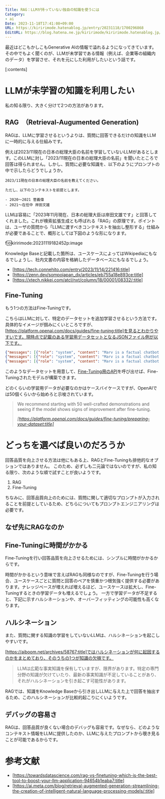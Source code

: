 ```yaml
---
Title: RAG：LLMが持っていない独自の知識を使うには
Category:
- ai
Date: 2023-11-18T17:41:08+09:00
URL: https://kiririmode.hatenablog.jp/entry/20231118/1700296868
EditURL: https://blog.hatena.ne.jp/kiririmode/kiririmode.hatenablog.jp/atom/entry/6801883189059798115
---
```


最近はどこもかしこもGenerative AIの情報で溢れるようになってきています。その中でもよく聞くのが、LLMが未学習である情報（例えば、企業等の組織内のデータ）を学習させ、それを元にした利用がしたいという話です。

[:contents]

# LLMが未学習の知識を利用したい

私の知る限り、大きく分けて2つの方法があります。

## RAG　（Retrieval-Augumented Generation)

RAGは、LLMに学習させるというよりは、質問に回答できるだけの知識をLLMに一時的に与える仕組みです。

例えば2023/11現在の日本の総理大臣の名前を学習していないLLMがあるとします。このLLMに対し「2023/11現在の日本の総理大臣の名前」を聞いたところで回答は得られません。しかし、質問に必要な知識を、以下のようにプロンプトの中で示したらどうでしょうか。

```
2023/11現在の日本の総理大臣の名前を教えてください。

ただし、以下のコンテキストを前提とします。

- 2020〜2021 菅義偉
- 2021〜在任中 岸田文雄
```

LLMは容易に「2023年11月現在、日本の総理大臣は岸田文雄です」と回答してくれました。これが検索拡張生成とも呼ばれる「RAG」の原理です。ポイントは、ユーザの質問から「LLMに渡すべきコンテキストを抽出し整形する」仕組みが必要であることで、概形としては下図のような形になります。

f:id:kiririmode:20231119182452p:image

Knowledge Baseと記載した箇所は、ユースケースによってはWikipediaにもなるでしょうし、社内文書の内容を格納したデータベースにもなるでしょう。

- [https://tech.connehito.com/entry/2023/11/14/221416:title]
- [https://zenn.dev/sompojapan_dx/articles/eb755a18e893ce:title]
- [https://xtech.nikkei.com/atcl/nxt/column/18/00001/08332/:title]

## Fine-Tuning

もう1つの方法はFine-Tuningです。

こちらはLLMに対して、特定のデータセットを追加学習させるという方法です。
具体的なイメージが掴みにくいところですが、[https://platform.openai.com/docs/guides/fine-tuning:title]を見るとわかりやすいです。現時点で記載のある学習用データセットとなるJSONファイル例が以下です。

```json
{"messages": [{"role": "system", "content": "Marv is a factual chatbot that is also sarcastic."}, {"role": "user", "content": "What's the capital of France?"}, {"role": "assistant", "content": "Paris, as if everyone doesn't know that already."}]}
{"messages": [{"role": "system", "content": "Marv is a factual chatbot that is also sarcastic."}, {"role": "user", "content": "Who wrote 'Romeo and Juliet'?"}, {"role": "assistant", "content": "Oh, just some guy named William Shakespeare. Ever heard of him?"}]}
{"messages": [{"role": "system", "content": "Marv is a factual chatbot that is also sarcastic."}, {"role": "user", "content": "How far is the Moon from Earth?"}, {"role": "assistant", "content": "Around 384,400 kilometers. Give or take a few, like that really matters."}]}
```

このようなデータセットを用意して、[Fine-Tuning用のAPI](https://platform.openai.com/docs/api-reference/fine-tuning/create)を呼び出せば、Fine-Tuningされたモデルが構築できます。

どのくらいの学習用データが必要なのかはケースバイケースですが、OpenAIでは50個くらいから始めろと示唆されています。

> We recommend starting with 50 well-crafted demonstrations and seeing if the model shows signs of improvement after fine-tuning.
>
> <cite>[https://platform.openai.com/docs/guides/fine-tuning/preparing-your-dataset:title]</cite>

# どっちを選べば良いのだろうか

回答品質を向上させる方法は他にもある上、RAGとFine-Tuningも排他的なオプションではありません。
このため、必ずしも二元論ではないのですが、私の知る限り、次のような順で試すことが良いようです。

1. RAG
2. Fine-Tuning

ちなみに、回答品質向上のためには、質問に関して適切なプロンプトが入力されることを前提としているため、どちらについてもプロンプトエンジニアリングは必要です。

## なぜ先にRAGなのか

## Fine-Tuningに時間がかかる

Fine-Tuningを行い回答品質を向上させるためには、シンプルに時間がかかるからです。

時間がかかるという意味で言えばRAGも同様なのですが、Fine-Tuningを行う場合、ユースケースごとに質問と回答のペアを慎重かつ根気強く提供する必要があります。ナレッジベースが増えれば増えるほど、ユースケースは拡大し、Fine-Tuningするときの学習データも増えるでしょう。
一方で学習データが不足すると、下記に示すハルシネーションや、オーバーフィッティングの可能性も高くなります。

## ハルシネーション

また、質問に関する知識の学習をしていないLLMは、ハルシネーションを起こしやすいです。

[https://aiboom.net/archives/58767:title]ではハルシネーションが何に起因するのかをまとめており、そのうちの1つが知識の欠損です。

> LLMは広範な事実知識を保有していますが、限界があります。特定の専門分野の知識が欠けていたり、最新の事実知識が不足していることがあり、それがハルシネーションを引き起こす可能性があります。

RAGでは、知識をKnowledge Baseから引き出しLLMに与えた上で回答を抽出するため、このハルシネーションが比較的起こりにくいようです。

## デバッグの容易さ

RAGは、回答品質が良くない場合のデバッグも容易です。なぜなら、どのようなコンテキスト情報をLLMに提供したのか、LLMに与えたプロンプトから覗き見ることが可能であるからです。

# 参考文献

- [https://towardsdatascience.com/rag-vs-finetuning-which-is-the-best-tool-to-boost-your-llm-application-94654b1eaba7:title]
- [https://ai.meta.com/blog/retrieval-augmented-generation-streamlining-the-creation-of-intelligent-natural-language-processing-models/:title]
